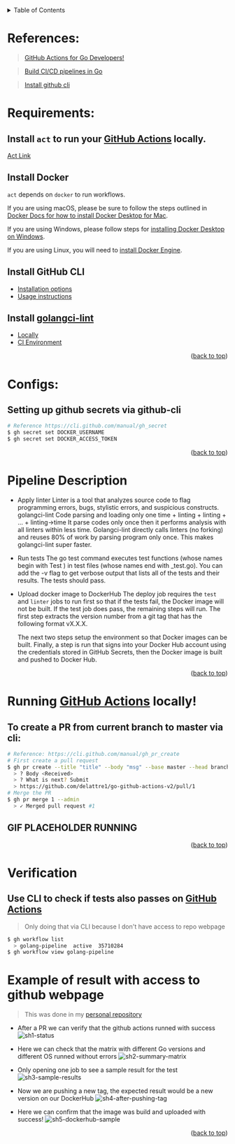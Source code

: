 <a name="readme-top"></a>
<!-- TABLE OF CONTENTS -->
<details>
<summary>Table of Contents</summary>
  <ol>
    <li><a href="#references">References</a></li>
    <li><a href="#requirements">Requirements</a></li>
    <li><a href="#configs">Configs</a></li>
    <li><a href="#pipeline-description">Pipeline Description</a></li>
    <li><a href="#running-github-actions-locally">Running Locally</a></li>
    <li><a href="#verification">Verification</a></li>
  </ol>
</details>

<!-- REFERENCES -->
# References:
> [GitHub Actions for Go Developers!](https://www.youtube.com/watch?v=KVrL_UHJ7kQ)

> [Build CI/CD pipelines in Go](https://dev.to/gopher/build-ci-cd-pipelines-in-go-with-github-actions-and-dockers-1ko7)

> [Install github cli](https://github.com/cli/cli)

<!-- REQUIREMENTS -->
# Requirements:
## Install `act` to run your [GitHub Actions](https://developer.github.com/actions/) locally. 
[Act Link](https://github.com/nektos/act)

## Install Docker

`act` depends on `docker` to run workflows.

If you are using macOS, please be sure to follow the steps outlined in [Docker Docs for how to install Docker Desktop for Mac](https://docs.docker.com/docker-for-mac/install/).

If you are using Windows, please follow steps for [installing Docker Desktop on Windows](https://docs.docker.com/docker-for-windows/install/).

If you are using Linux, you will need to [install Docker Engine](https://docs.docker.com/engine/install/).

## Install GitHub CLI 
- [Installation options](https://github.com/cli/cli/blob/trunk/README.md#installation)
- [Usage instructions](https://cli.github.com/manual/)

## Install [golangci-lint](https://github.com/golangci/golangci-lint)
- [Locally](https://golangci-lint.run/usage/install/#local-installation)
- [CI Environment](https://golangci-lint.run/usage/install/#ci-installation)

<p align="right">(<a href="#readme-top">back to top</a>)</p>

<!-- CONFIGS -->
# Configs:

## Setting up github secrets via github-cli
``` bash
# Reference https://cli.github.com/manual/gh_secret
$ gh secret set DOCKER_USERNAME
$ gh secret set DOCKER_ACCESS_TOKEN
```

<p align="right">(<a href="#readme-top">back to top</a>)</p>

<!-- PIPELINE DESCRIPTION -->
# Pipeline Description

- Apply linter 
  Linter is a tool that analyzes source code to flag programming errors, bugs, stylistic errors, and suspicious constructs.
  golangci-lint
  Code parsing and loading only one time + linting + linting + … + linting→time
  It parse codes only once then it performs analysis with all linters within less time. Golangci-lint directly calls linters (no forking) and reuses 80% of work by parsing program only once. This makes golangci-lint super faster.

- Run tests
  The go test command executes test functions (whose names begin with Test ) in test files (whose names end with _test.go). You can add the -v flag to get verbose output that lists all of the tests and their results. The tests should pass.

- Upload docker image to DockerHub
  The deploy job requires the `test` and `linter` jobs to run first so that if the tests fail, the Docker image will not be built. If the test job does pass, the remaining steps will run. The first step extracts the version number from a git tag that has the following format vX.X.X.

  The next two steps setup the environment so that Docker images can be built. Finally, a step is run that signs into your Docker Hub account using the credentials stored in GitHub Secrets, then the Docker image is built and pushed to Docker Hub.

<p align="right">(<a href="#readme-top">back to top</a>)</p>

<!-- RUNNING LOCALLY -->
# Running [GitHub Actions](https://developer.github.com/actions/) locally!

## To create a PR from current branch to master via cli:
``` bash
# Reference: https://cli.github.com/manual/gh_pr_create
# First create a pull request
$ gh pr create --title "title" --body "msg" --base master --head branch-to-merge
  > ? Body <Received>
  > ? What is next? Submit
  > https://github.com/delattre1/go-github-actions-v2/pull/1 
# Merge the PR
$ gh pr merge 1 --admin
  > ✓ Merged pull request #1
```

## GIF PLACEHOLDER RUNNING




<p align="right">(<a href="#readme-top">back to top</a>)</p>

<!-- VERIFICATION -->
# Verification
## Use CLI to check if tests also passes on [GitHub Actions](https://developer.github.com/actions/)
> Only doing that via CLI because I don't have access to repo webpage
``` bash
$ gh workflow list
  > golang-pipeline  active  35710284
$ gh workflow view golang-pipeline
```

# Example of result with access to github webpage
> This was done in my [personal repository](https://github.com/delattre1/go-github-actions-v2)

- After a PR we can verify that the github actions runned with success
![sh1-status]

- Here we can check that the matrix with different Go versions and different OS runned without errors
![sh2-summary-matrix]

- Only opening one job to see a sample result for the test
![sh3-sample-results]

- Now we are pushing a new tag, the expected result would be a new version on our DockerHub
![sh4-after-pushing-tag]

- Here we can confirm that the image was build and uploaded with success!
![sh5-dockerhub-sample]

<p align="right">(<a href="#readme-top">back to top</a>)</p>

<!-- MARKDOWN LINKS & IMAGES -->
[sh1-status]:           img/1-status-workflow-github.png
[sh2-summary-matrix]:   img/2-summary-matrix-workflow.png
[sh3-sample-results]:   img/3-sample-result.png
[sh4-after-pushing-tag]:img/4-after-pushing-tag.png
[sh5-dockerhub-sample]: img/5-dockerhub.png




